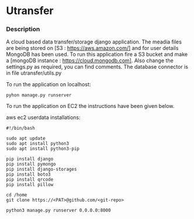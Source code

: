 # Utransfer

### Description
A cloud based data transfer/storage django application. The meadia files are being stored on [S3 : https://aws.amazon.com/] and for user details MongoDB has been used. To run this application fire a S3 bucket and make a [mongoDB instance : https://cloud.mongodb.com]. Also change the settings.py as required, you can find comments. The database connector is in file utransfer/utils.py

To run the application on localhost:
```
pyhon manage.py runserver
```





To run the application on EC2 the instructions have been given below.
 
aws ec2 userdata installations:
```
#!/bin/bash

sudo apt update 
sudo apt install python3
sudo apt install python3-pip

pip install django
pip install pymongo 
pip install django-storages  
pip install boto3
pip install qrcode
pip install pillow

cd /home
git clone https://<PAT>@github.com/<git-repo>

python3 manage.py runserver 0.0.0.0:8000
```
